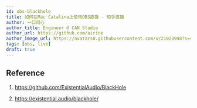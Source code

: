 ```yaml
---
id: obs-blackhole
title: 如何在Mac Catalina上使用OBS直播 - 知乎直播
author: 一口闰心
author_title: Engineer @ CAN Studio
author_url: https://github.com/airine
author_image_url: https://avatars0.githubusercontent.com/u/21023948?s=400&u=e58fbc5dd11690f1bfa846950fd988017a24de81&v=4
tags: [obs, live]
draft: true
---
```


## Reference

1. https://github.com/ExistentialAudio/BlackHole

2. https://existential.audio/blackhole/

